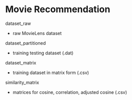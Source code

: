 # Movie Recommendation

dataset_raw
* raw MovieLens dataset

dataset_partitioned
* training testing dataset (.dat)

dataset_matrix
* training dataset in matrix form (.csv)

similarity_matrix
* matrices for cosine, correlation, adjusted cosine (.csv)
